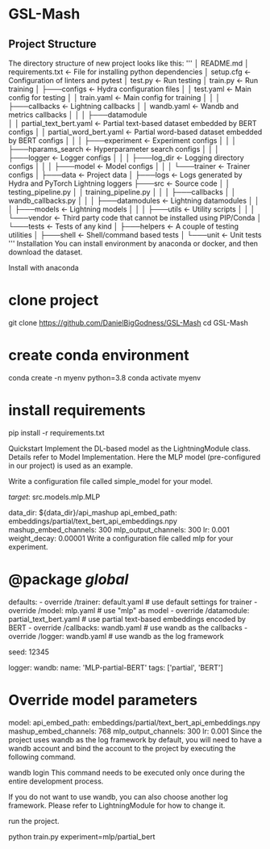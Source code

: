 # GSL-Mash

## Project Structure
The directory structure of new project looks like this:
'''
│   README.md
│   requirements.txt               <- File for installing python dependencies
│   setup.cfg                      <- Configuration of linters and pytest
│   test.py                        <- Run testing
│   train.py                       <- Run training
│
├───configs                        <- Hydra configuration files
│   │   test.yaml                     <- Main config for testing
│   │   train.yaml                    <- Main config for training
│   │
│   ├───callbacks                  <- Lightning callbacks
│   │       wandb.yaml                <- Wandb and metrics callbacks
│   │
│   ├───datamodule                    
│   │       partial_text_bert.yaml    <- Partial text-based dataset embedded by BERT configs
│   │       partial_word_bert.yaml    <- Partial word-based dataset embedded by BERT configs
│   │
│   ├───experiment                 <- Experiment configs
│   │
│   ├───hparams_search             <- Hyperparameter search configs
│   │
│   ├───logger                     <- Logger configs
│   │
│   ├───log_dir                    <- Logging directory configs
│   │
│   ├───model                      <- Model configs
│   │
│   └───trainer                    <- Trainer configs
│
├───data                        <- Project data
│
├───logs                        <- Logs generated by Hydra and PyTorch 
                                   Lightning loggers
├───src                         <- Source code
│   │   testing_pipeline.py
│   │   training_pipeline.py
│   │
│   ├───callbacks
│   │       wandb_callbacks.py
│   │
│   ├───datamodules             <- Lightning datamodules
│   │
│   ├───models                  <- Lightning models
│   │
│   ├───utils                   <- Utility scripts
│   │
│   └───vendor                  <- Third party code that cannot be installed using PIP/Conda
│
└───tests                       <- Tests of any kind
    │
    ├───helpers                    <- A couple of testing utilities
    │
    ├───shell                      <- Shell/command based tests
    │
    └───unit                       <- Unit tests
'''
Installation
You can install environment by anaconda or docker, and then download the dataset.

Install with anaconda
# clone project
git clone https://github.com/DanielBigGodness/GSL-Mash
cd GSL-Mash

# create conda environment
conda create -n myenv python=3.8
conda activate myenv

# install requirements
pip install -r requirements.txt

Quickstart
Implement the DL-based model as the LightningModule class. Details refer to Model Implementation. Here the MLP model (pre-configured in our project) is used as an example.

Write a configuration file called simple_model for your model.

 _target_: src.models.mlp.MLP

 data_dir: ${data_dir}/api_mashup
 api_embed_path: embeddings/partial/text_bert_api_embeddings.npy
 mashup_embed_channels: 300
 mlp_output_channels: 300
 lr: 0.001
 weight_decay: 0.00001
Write a configuration file called mlp for your experiment.

 # @package _global_

 defaults:
     - override /trainer: default.yaml              # use default settings for trainer
     - override /model: mlp.yaml                    # use "mlp" as model
     - override /datamodule: partial_text_bert.yaml # use partial text-based embeddings encoded by BERT
     - override /callbacks: wandb.yaml              # use wandb as the callbacks
     - override /logger: wandb.yaml                 # use wandb as the log framework

 seed: 12345

 logger:
     wandb:
         name: 'MLP-partial-BERT'
         tags: ['partial', 'BERT']

 # Override model parameters
 model:
     api_embed_path: embeddings/partial/text_bert_api_embeddings.npy
     mashup_embed_channels: 768
     mlp_output_channels: 300
     lr: 0.001
Since the project uses wandb as the log framework by default, you will need to have a wandb account and bind the account to the project by executing the following command.

wandb login
This command needs to be executed only once during the entire development process.

If you do not want to use wandb, you can also choose another log framework. Please refer to LightningModule for how to change it.

run the project.

python train.py experiment=mlp/partial_bert

